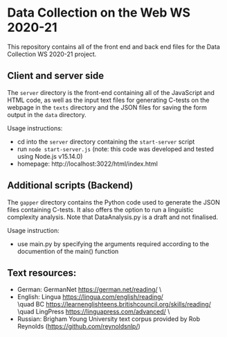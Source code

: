 # Data Collection on the Web WS 2020-21

This repository contains all of the front end and back end files for the Data Collection WS 2020-21 project.

## Client and server side

The `server` directory is the front-end containing all of the JavaScript and HTML code, as well as the input text files for generating C-tests on the webpage in the `texts` directory and the JSON files for saving the form output in the `data` directory.

Usage instructions:

* cd into the `server` directory containing the `start-server` script
* run `node start-server.js` (note: this code was developed and tested using Node.js v15.14.0)
* homepage: http://localhost:3022/html/index.html

## Additional scripts (Backend)

The `gapper` directory contains the Python code used to generate the JSON files containing C-tests.
It also offers the option to run a linguistic complexity analysis. Note that DataAnalysis.py is a draft and not finalised.

Usage instruction:

* use main.py by specifying the arguments required according to the documention of the main() function

## Text resources:

* German:  GermanNet   https://german.net/reading/ \
* English: Lingua  https://lingua.com/english/reading/ \
        \quad BC  https://learnenglishteens.britishcouncil.org/skills/reading/ \
        \quad LingPress https://linguapress.com/advanced/ \
* Russian: Brigham Young University text corpus provided by Rob Reynolds (https://github.com/reynoldsnlp/)

